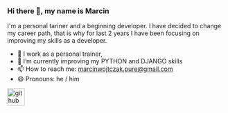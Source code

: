 ### Hi there 👋, my name is Marcin
I'm a personal tariner and a beginning developer. I have decided to change my career path, that is why for last 2 years I have been focusing on improving my skills as a developer.


- 🔭 I work as a personal trainer,  
- 🌱 I’m currently improving my PYTHON and DJANGO skills
- 📫 How to reach me: marcinwojtczak.pure@gmail.com 
- 😄 Pronouns: he / him 


[<img src='https://cdn.jsdelivr.net/npm/simple-icons@3.0.1/icons/github.svg' alt='github' height='40'>](https://github.com/marcinWojtczak)  

 




